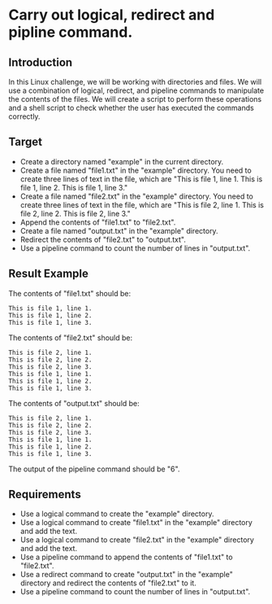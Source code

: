 # Carry out logical, redirect and pipline command.

## Introduction

In this Linux challenge, we will be working with directories and files. We will use a combination of logical, redirect, and pipeline commands to manipulate the contents of the files. We will create a script to perform these operations and a shell script to check whether the user has executed the commands correctly.

## Target

- Create a directory named "example" in the current directory.
- Create a file named "file1.txt" in the "example" directory. You need to create three lines of text in the file, which are "This is file 1, line 1. This is file 1, line 2. This is file 1, line 3."
- Create a file named "file2.txt" in the "example" directory. You need to create three lines of text in the file, which are "This is file 2, line 1. This is file 2, line 2. This is file 2, line 3."
- Append the contents of "file1.txt" to "file2.txt".
- Create a file named "output.txt" in the "example" directory.
- Redirect the contents of "file2.txt" to "output.txt".
- Use a pipeline command to count the number of lines in "output.txt".

## Result Example

The contents of "file1.txt" should be:

```
This is file 1, line 1.
This is file 1, line 2.
This is file 1, line 3.

```

The contents of "file2.txt" should be:

```
This is file 2, line 1.
This is file 2, line 2.
This is file 2, line 3.
This is file 1, line 1.
This is file 1, line 2.
This is file 1, line 3.

```

The contents of "output.txt" should be:

```
This is file 2, line 1.
This is file 2, line 2.
This is file 2, line 3.
This is file 1, line 1.
This is file 1, line 2.
This is file 1, line 3.

```
The output of the pipeline command should be "6".

## Requirements

- Use a logical command to create the "example" directory.
- Use a logical command to create "file1.txt" in the "example" directory and add the text.
- Use a logical command to create "file2.txt" in the "example" directory and add the text.
- Use a pipeline command to append the contents of "file1.txt" to "file2.txt".
- Use a redirect command to create "output.txt" in the "example" directory and redirect the contents of "file2.txt" to it.
- Use a pipeline command to count the number of lines in "output.txt".

